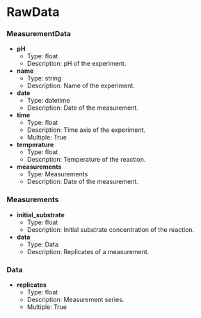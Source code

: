 # RawData

### MeasurementData

- __pH__
  - Type: float
  - Description: pH of the experiment.
- __name__
  - Type: string
  - Description: Name of the experiment.
- __date__
  - Type: datetime
  - Description: Date of the measurement.
- __time__
  - Type: float
  - Description: Time axis of the experiment.
  - Multiple: True
- __temperature__
  - Type: float
  - Description: Temperature of the reaction.
- __measurements__
  - Type: Measurements
  - Description: Date of the measurement.

### Measurements

- __initial_substrate__
  - Type: float
  - Description: Initial substrate concentration of the reaction.
- __data__
  - Type: Data
  - Description: Replicates of a measurement.

### Data

- __replicates__
  - Type: float
  - Description: Measurement series.
  - Multiple: True
